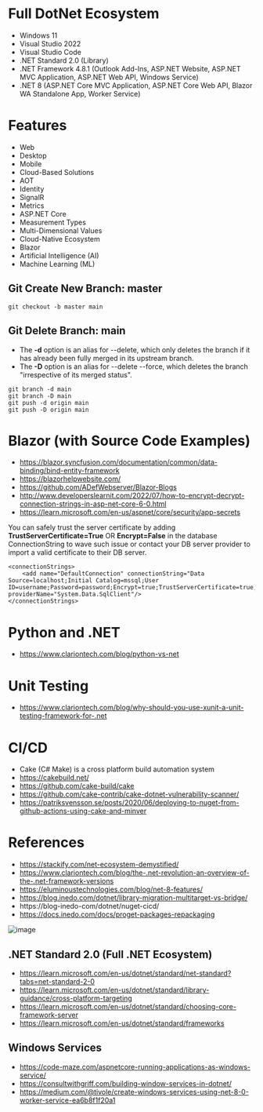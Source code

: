 # Full DotNet Ecosystem
+ Windows 11
+ Visual Studio 2022
+ Visual Studio Code
+ .NET Standard 2.0 (Library)
+ .NET Framework 4.8.1 (Outlook Add-Ins, ASP.NET Website, ASP.NET MVC Application, ASP.NET Web API, Windows Service)
+ .NET 8 (ASP.NET Core MVC Application, ASP.NET Core Web API, Blazor WA Standalone App, Worker Service)

# Features
+ Web
+ Desktop
+ Mobile
+ Cloud-Based Solutions
+ AOT
+ Identity
+ SignalR
+ Metrics
+ ASP.NET Core
+ Measurement Types
+ Multi-Dimensional Values
+ Cloud-Native Ecosystem
+ Blazor
+ Artificial Intelligence (AI)
+ Machine Learning (ML)

## Git Create New Branch: master
```
git checkout -b master main
```

## Git Delete Branch: main
+ The **-d** option is an alias for --delete, which only deletes the branch if it has already been fully merged in its upstream branch.
+ The **-D** option is an alias for --delete --force, which deletes the branch "irrespective of its merged status".

```
git branch -d main
git branch -D main
git push -d origin main
git push -D origin main
```

# Blazor (with Source Code Examples)
+ https://blazor.syncfusion.com/documentation/common/data-binding/bind-entity-framework
+ https://blazorhelpwebsite.com/
+ https://github.com/ADefWebserver/Blazor-Blogs
+ http://www.developerslearnit.com/2022/07/how-to-encrypt-decrypt-connection-strings-in-asp-net-core-6-0.html
+ https://learn.microsoft.com/en-us/aspnet/core/security/app-secrets

You can safely trust the server certificate by adding **TrustServerCertificate=True** OR **Encrypt=False** in the database ConnectionString to wave such issue or contact your DB server provider to import a valid certificate to their DB server.

```
<connectionStrings>
    <add name="DefaultConnection" connectionString="Data Source=localhost;Initial Catalog=mssql;User ID=username;Password=password;Encrypt=true;TrustServerCertificate=true;" providerName="System.Data.SqlClient"/>
</connectionStrings>
```

# Python and .NET
+ https://www.clariontech.com/blog/python-vs-net

# Unit Testing
+ https://www.clariontech.com/blog/why-should-you-use-xunit-a-unit-testing-framework-for-.net

# CI/CD
+ Cake (C# Make) is a cross platform build automation system
+ https://cakebuild.net/
+ https://github.com/cake-build/cake
+ https://github.com/cake-contrib/cake-dotnet-vulnerability-scanner/
+ https://patriksvensson.se/posts/2020/06/deploying-to-nuget-from-github-actions-using-cake-and-minver

# References
+ https://stackify.com/net-ecosystem-demystified/
+ https://www.clariontech.com/blog/the-.net-revolution-an-overview-of-the-.net-framework-versions
+ https://eluminoustechnologies.com/blog/net-8-features/
+ https://blog.inedo.com/dotnet/library-migration-multitarget-vs-bridge/
+ https://blog-inedo-com/dotnet/nuget-cicd/
+ https://docs.inedo.com/docs/proget-packages-repackaging

![image](https://github.com/gtechsltn/Full-DotNet-Ecosystem/assets/87538251/bacc0701-32b9-475c-a29c-cd595357be33)

## .NET Standard 2.0 (Full .NET Ecosystem)
+ https://learn.microsoft.com/en-us/dotnet/standard/net-standard?tabs=net-standard-2-0
+ https://learn.microsoft.com/en-us/dotnet/standard/library-guidance/cross-platform-targeting
+ https://learn.microsoft.com/en-us/dotnet/standard/choosing-core-framework-server
+ https://learn.microsoft.com/en-us/dotnet/standard/frameworks

## Windows Services
+ https://code-maze.com/aspnetcore-running-applications-as-windows-service/
+ https://consultwithgriff.com/building-window-services-in-dotnet/
+ https://medium.com/@tivole/create-windows-services-using-net-8-0-worker-service-ea6b8f1f20a1
